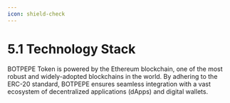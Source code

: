 ```yaml
---
icon: shield-check
---
```


# 5.1 Technology Stack

BOTPEPE Token is powered by the Ethereum blockchain, one of the most robust and widely-adopted blockchains in the world. By adhering to the ERC-20 standard, BOTPEPE ensures seamless integration with a vast ecosystem of decentralized applications (dApps) and digital wallets.
